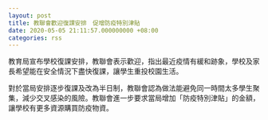 ```yaml
---
layout: post
title: 教聯會歡迎復課安排　促增防疫特別津貼
date: 2020-05-05 21:11:57.000000000 +08:00
categories: rss
---
```


教育局宣布學校復課安排，教聯會表示歡迎，指出最近疫情有緩和跡象，學校及家長希望能在安全情況下盡快復課，讓學生重投校園生活。

對於當局安排逐步復課及改為半日制，教聯會認為做法能避免同一時間太多學生聚集，減少交叉感染的風險。教聯會進一步要求當局增加「防疫特別津貼」的金額，讓學校有更多資源購買防疫物資。
